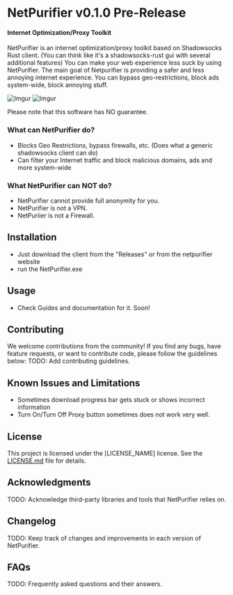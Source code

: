 # NetPurifier v0.1.0 Pre-Release
#### Internet Optimization/Proxy Toolkit

NetPurifier is an internet optimization/proxy toolkit based on Shadowsocks Rust client. (You can think like it's a shadowsocks-rust gui with several additional features) You can make your web experience less suck by using NetPurifier. The main goal of Netpurifier is providing a safer and less annoying internet experience. You can bypass geo-restrictions, block ads system-wide, block annoying stuff.

![Imgur](https://imgur.com/m4fde8d.png)
![Imgur](https://imgur.com/Ra8CI0W.png)



Please note that this software has NO guarantee.

### What can NetPurifier do?
- Blocks Geo Restrictions, bypass firewalls, etc. (Does what a generic shadowsocks client can do)
- Can filter your Internet traffic and block malicious domains, ads and more system-wide

### What NetPurifier can NOT do?
- NetPurifier cannot provide full anonymity for you.
- NetPurifier is not a VPN.
- NetPuriier is not a Firewall.

## Installation
 - Just download the client from the "Releases" or from the netpurifier website
 - run the NetPurifier.exe

## Usage
- Check Guides and documentation for it. Soon!

## Contributing
We welcome contributions from the community! If you find any bugs, have feature requests, or want to contribute code, please follow the guidelines below:
TODO: Add contributing guidelines.

## Known Issues and Limitations
- Sometimes download progress bar gets stuck or shows incorrect information
- Turn On/Turn Off Proxy button sometimes does not work very well.

## License
This project is licensed under the [LICENSE_NAME] license. See the [LICENSE.md](LICENSE.md) file for details.

## Acknowledgments
TODO: Acknowledge third-party libraries and tools that NetPurifier relies on.

## Changelog
TODO: Keep track of changes and improvements in each version of NetPurifier.

## FAQs
TODO: Frequently asked questions and their answers.
